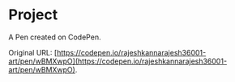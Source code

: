 # Project 

A Pen created on CodePen.

Original URL: [https://codepen.io/rajeshkannarajesh36001-art/pen/wBMXwpO](https://codepen.io/rajeshkannarajesh36001-art/pen/wBMXwpO).

